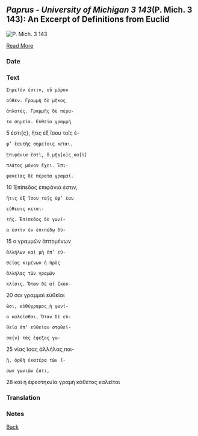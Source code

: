 ## _Paprus - University of Michigan 3 143_(P. Mich. 3 143): An Excerpt of Definitions from Euclid

![P. Mich. 3 143](https://quod.lib.umich.edu/cgi/i/image/api/image/apis/X-3163/925R.TIF/full/medium/0/native.jpg)

[Read More](https://papyri.info/dclp/59769?rows=3&start=10&fl=id,title&fq=collection:dclp&fq=(ddbdp_series:p.mich+OR+hgv_series:p.mich+OR+dclp_series:p.mich)&fq=(ddbdp_volume:3+OR+hgv_volume:3+OR+dclp_volume:3)&sort=series+asc,volume+asc,item+asc&p=11&t=17)

### Date

### Text
    Σημεῖόν ἐστιν, οὗ μόρον
    
    οὐθέν. Γραμμὴ δὲ μῆκος̣
    
    ἀπλατές. Γραμμῆς δὲ πέρα-
    
    τα σημεῖα. Εὐθεῖα γραμμή
    
5   ἐστι{ς}, ἥτις ἐξ ἴσου τοῖς ἐ-

    φ’ ἑαυτῆς σημείοις κε͂ται.
    
    Ἐπιφάνια ἐστὶ̣, ὃ̣ μ̣ῆ̣κ̣[ο]ς̣ κα[ὶ]
    
    πλάτος μόνον ἔχει. Ἐπι-
    
    φανείας δὲ πέρατα γραμαί.

10  Ἐπίπεδος ἐπιφάνιά ἐστιν,
  
    ἥτις ἐξ ἴσου τα̣ῖ̣ς ἐφ’ ἑαυ
    
    εὐθεαις κεται-
    
    τῆς. Ἐπίπεδος δὲ γωνί-
    
    α ἐστὶν ἐν ἐπιπέδῳ δύ-

15  ο γραμμῶν ἁπτομένων
    
    ἀλλήλων καὶ μὴ ἐπ’ εὐ-
    
    θείας κιμένων ἡ πρὸς
    
    ἀλλήλας τῶν γραμῶν
    
    κλίσις. Ὅταν δὲ αἱ ἔκου-

20  σαι γραμμαὶ εὐθεῖαι
    
    ὦσι, εὐθ̣ύγρ̣αμος̣ ἡ γωνί-
    
    α καλεῖσθαι̣. Ὅταν δὲ εὐ-
    
    θεῖα ἐπ’ εὐθεῖαν στ̣αθεῖ-
    
    σα{ν} τὰς ἐφεξος γω-

25  νίας ἴσας ἀλλήλας̣ ποι-
    
    ῇ, ὀρθὴ ἑκατέρα τῶν ἴ-
    
    σων γωνιῶν ἐστι,

28  καὶ ἡ ἐφεστηκυῖα γραμή κάθετος καλεῖται

### Translation

### Notes

[Back](./resource-page.html)
